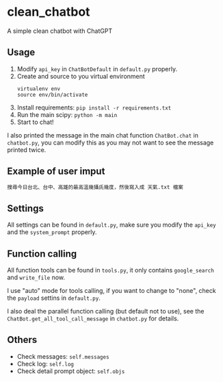 # clean_chatbot
A simple clean chatbot with ChatGPT


## Usage
1. Modify `api_key` in `ChatBotDefault` in `default.py` properly.
2. Create and source to you virtual environment
    ```
    virtualenv env
    source env/bin/activate
    ```
3. Install requirements: `pip install -r requirements.txt`
4. Run the main scipy: `python -m main`
5. Start to chat!

I also printed the message in the main chat function `ChatBot.chat` in `chatbot.py`, you can modify this as you may not want to see the message printed twice.

## Example of user imput
```bash
搜尋今日台北、台中、高雄的最高溫幾攝氏幾度，然後寫入成 天氣.txt 檔案
```

## Settings
All settings can be found in `default.py`, make sure you modify the `api_key` and the `system_prompt` properly.

## Function calling
All function tools can be found in `tools.py`, it only contains `google_search` and `write_file` now.

I use "auto" mode for tools calling, if you want to change to "none", check the `payload` settins in `default.py`.

I also deal the parallel function calling (but default not to use), see the `ChatBot.get_all_tool_call_message` in `chatbot.py` for details.

## Others
- Check messages: `self.messages`
- Check log: `self.log`
- Check detail prompt object: `self.objs`
